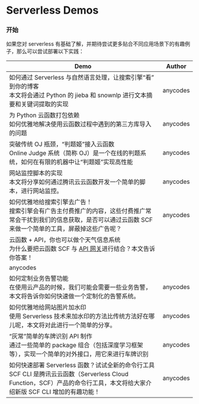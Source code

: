 # Serverless Demos

### 开始

如果您对 serverless 有基础了解，并期待尝试更多贴合不同应用场景下的有趣例子，那么可以尝试部署以下实践：

| Demo | Author | 
|------|------------|
| 如何通过 Serverless 与自然语言处理，让搜索引擎“看” 到你的博客 <br> 本文将会通过 Python 的 jieba 和 snownlp 进行文本摘要和关键词提取的实现  | anycodes        | 
| 为 Python 云函数打包依赖 <br> 如何优雅地解决使用云函数过程中遇到的第三方库导入的问题  | anycodes | 
| 突破传统 OJ 瓶颈，“判题姬”接入云函数  <br> Online Judge 系统（简称 OJ）是一个在线的判题系统，如何在有限的机器中让“判题姬”实现高性能 | anycodes | 
| 网站监控脚本的实现 <br> 本文将分享如何通过腾讯云云函数开发一个简单的脚本，进行网站监控。 | anycodes | 
| 如何优雅地给搜索引擎去广告！  <br>搜索引擎会有广告主付费推广的内容，这些付费推广常常会干扰到我们的信息获取，是否可以通过云函数 SCF 来做一个简单的工具，屏蔽掉这些广告呢？ | anycodes | 
| 云函数 + API，你也可以做个天气信息系统  <br> 为什么要把云函数 SCF 与 [API 网关](https://link.zhihu.com/?target=https%3A//cloud.tencent.com/product/apigateway%3Ffrom%3D9253)进行结合？本文告诉你答案！
 | anycodes | 
| 如何定制业务告警功能  <br> 在使用云产品的时候，我们可能会需要一些业务告警，本文将告诉你如何快速做一个定制化的告警系统。| anycodes | 
| 如何优雅地给网站图片加水印  <br>  使用 Serverless 技术来加水印的方法比传统方法好在哪儿呢，本文将对此进行一个简单的分享。| anycodes | 
| “灰常”简单的车牌识别 API 制作  <br> 通过一些简单的 package 组合（包括深度学习框架等），实现一个简单的对外接口，用它来进行车牌识别| anycodes | 
| 如何快速部署 Serverless 函数？试试全新的命令行工具  <br>SCF CLI 是腾讯云云函数（Serverless Cloud Function，SCF）产品的命令行工具，本文将给大家介绍新版 SCF CLI 增加的有趣功能！ | anycodes | 
